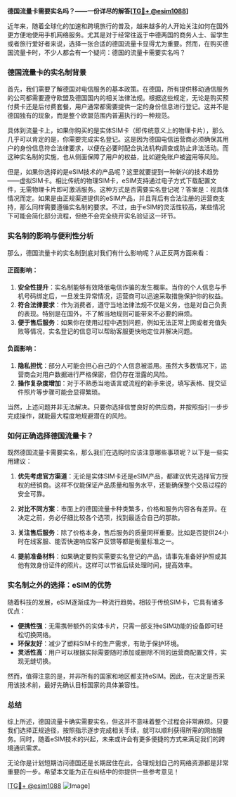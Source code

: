 **德国流量卡需要实名吗？——一份详尽的解答[[TG💪+ @esim1088](https://t.me/s/esim1088)]**

近年来，随着全球化的加速和跨境旅行的普及，越来越多的人开始关注如何在国外更方便地使用手机网络服务。尤其是对于经常往返于中德两国的商务人士、留学生或者旅行爱好者来说，选择一张合适的德国流量卡显得尤为重要。然而，在购买德国流量卡时，不少人都会有一个疑问：德国的流量卡需要实名吗？

### 德国流量卡的实名制背景

首先，我们需要了解德国对电信服务的基本政策。在德国，所有提供移动通信服务的公司都需要遵守欧盟及德国国内的相关法律法规。根据这些规定，无论是购买预付费卡还是后付费套餐，用户通常都需要提供一定的身份信息进行登记。这并不是德国独有的现象，而是整个欧盟范围内普遍执行的一种规范。

具体到流量卡上，如果你购买的是实体SIM卡（即传统意义上的物理卡片），那么几乎可以肯定的是，你需要完成实名登记。这是因为德国电信运营商必须确保其用户的身份信息符合法律要求，以便在必要时配合执法机构调查或防止非法活动。而这种实名制的实施，也从侧面保障了用户的权益，比如避免账户被盗用等风险。

但是，如果你选择的是eSIM技术的产品呢？这里就要提到一种新兴的技术趋势——虚拟SIM卡。相比传统的物理SIM卡，eSIM支持通过电子方式下载配置文件，无需物理卡片即可激活服务。这种方式是否需要实名登记呢？答案是：视具体情况而定。如果是由正规渠道提供的eSIM产品，并且背后有合法注册的运营商支持，那么同样需要遵循实名制的要求。不过，由于eSIM的灵活性较高，某些情况下可能会简化部分流程，但绝不会完全绕开实名验证这一环节。

### 实名制的影响与便利性分析

那么，德国流量卡的实名制到底对我们有什么影响呢？从正反两方面来看：

#### 正面影响：
1. **安全性提升**：实名制能够有效降低电信诈骗的发生概率。当你的个人信息与手机号码绑定后，一旦发生异常情况，运营商可以迅速采取措施保护你的权益。
2. **符合法律要求**：作为消费者，遵守当地法律法规不仅是义务，也是对自己负责的表现。特别是在国外，不了解当地规则可能带来不必要的麻烦。
3. **便于售后服务**：如果你在使用过程中遇到问题，例如无法正常上网或者充值失败等情况，实名登记的信息可以帮助客服更快地定位并解决问题。

#### 负面影响：
1. **隐私担忧**：部分人可能会担心自己的个人信息被滥用。虽然大多数情况下，运营商会对用户数据进行严格保密，但仍存在泄露的风险。
2. **操作复杂度增加**：对于不熟悉当地语言或流程的新手来说，填写表格、提交证件照片等步骤可能会显得繁琐。

当然，上述问题并非无法解决。只要你选择信誉良好的供应商，并按照指引一步步完成操作，就能最大程度地规避潜在的风险。

### 如何正确选择德国流量卡？

既然德国流量卡需要实名，那么我们在选购时应该注意哪些事项呢？以下是一些实用建议：

1. **优先考虑官方渠道**：无论是实体SIM卡还是eSIM产品，都建议优先选择官方授权的经销商。这样不仅能保证产品质量和服务水平，还能确保整个交易过程的安全可靠。
   
2. **对比不同方案**：市面上的德国流量卡种类繁多，价格和服务内容各有差异。在决定之前，务必仔细比较各个选项，找到最适合自己的那款。

3. **关注售后服务**：除了价格本身，售后服务的质量同样重要。比如是否提供24小时在线客服、能否快速响应客户反馈等都是衡量标准之一。

4. **提前准备材料**：如果确定要购买需要实名登记的产品，请事先准备好护照或其他有效身份证件的照片。这样可以节省后续处理时间，提高效率。

### 实名制之外的选择：eSIM的优势

随着科技的发展，eSIM逐渐成为一种流行趋势。相较于传统SIM卡，它具有诸多优点：

- **便携性强**：无需携带额外的实体卡片，只需一部支持eSIM功能的设备即可轻松切换网络。
- **环保友好**：减少了塑料SIM卡的生产需求，有助于保护环境。
- **灵活性高**：用户可以根据实际需要随时添加或删除不同的运营商配置文件，实现无缝切换。

然而，值得注意的是，并非所有的国家和地区都支持eSIM。因此，在决定是否采用该技术前，最好先确认目标国家的具体兼容性。

### 总结

综上所述，德国流量卡确实需要实名，但这并不意味着整个过程会非常麻烦。只要我们选择正规途径，按照指示逐步完成相关手续，就可以顺利获得所需的网络服务。同时，随着eSIM技术的兴起，未来或许会有更多便捷的方式来满足我们的跨境通讯需求。

无论你是计划短期访问德国还是长期居住在此，合理规划自己的网络资源都是非常重要的一步。希望本文能为正在纠结中的你提供一些参考意见！

[[TG💪+ @esim1088](https://t.me/s/esim1088) ![Image](https://i.postimg.cc/4NQfJmqS/Snipaste-2025-05-13-00-14-12.png)]